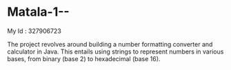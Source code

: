 # Matala-1--
My Id : 327906723




The project revolves around building a number formatting converter and calculator in Java. This entails using strings to represent numbers in various bases, from binary (base 2) to hexadecimal (base 16).
